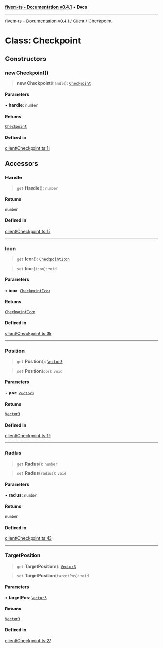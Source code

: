 [**fivem-ts - Documentation v0.4.1**](../../../README.md) • **Docs**

***

[fivem-ts - Documentation v0.4.1](../../../README.md) / [Client](../README.md) / Checkpoint

# Class: Checkpoint

## Constructors

### new Checkpoint()

> **new Checkpoint**(`handle`): [`Checkpoint`](Checkpoint.md)

#### Parameters

• **handle**: `number`

#### Returns

[`Checkpoint`](Checkpoint.md)

#### Defined in

[client/Checkpoint.ts:11](https://github.com/Purpose-Dev/fivem-ts/blob/main/src/client/Checkpoint.ts#L11)

## Accessors

### Handle

> `get` **Handle**(): `number`

#### Returns

`number`

#### Defined in

[client/Checkpoint.ts:15](https://github.com/Purpose-Dev/fivem-ts/blob/main/src/client/Checkpoint.ts#L15)

***

### Icon

> `get` **Icon**(): [`CheckpointIcon`](../enumerations/CheckpointIcon.md)

> `set` **Icon**(`icon`): `void`

#### Parameters

• **icon**: [`CheckpointIcon`](../enumerations/CheckpointIcon.md)

#### Returns

[`CheckpointIcon`](../enumerations/CheckpointIcon.md)

#### Defined in

[client/Checkpoint.ts:35](https://github.com/Purpose-Dev/fivem-ts/blob/main/src/client/Checkpoint.ts#L35)

***

### Position

> `get` **Position**(): [`Vector3`](../../Shared/classes/Vector3.md)

> `set` **Position**(`pos`): `void`

#### Parameters

• **pos**: [`Vector3`](../../Shared/classes/Vector3.md)

#### Returns

[`Vector3`](../../Shared/classes/Vector3.md)

#### Defined in

[client/Checkpoint.ts:19](https://github.com/Purpose-Dev/fivem-ts/blob/main/src/client/Checkpoint.ts#L19)

***

### Radius

> `get` **Radius**(): `number`

> `set` **Radius**(`radius`): `void`

#### Parameters

• **radius**: `number`

#### Returns

`number`

#### Defined in

[client/Checkpoint.ts:43](https://github.com/Purpose-Dev/fivem-ts/blob/main/src/client/Checkpoint.ts#L43)

***

### TargetPosition

> `get` **TargetPosition**(): [`Vector3`](../../Shared/classes/Vector3.md)

> `set` **TargetPosition**(`targetPos`): `void`

#### Parameters

• **targetPos**: [`Vector3`](../../Shared/classes/Vector3.md)

#### Returns

[`Vector3`](../../Shared/classes/Vector3.md)

#### Defined in

[client/Checkpoint.ts:27](https://github.com/Purpose-Dev/fivem-ts/blob/main/src/client/Checkpoint.ts#L27)
